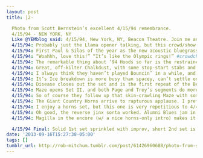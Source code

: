 ```yaml
---
layout: post
title: |2-

  Photo from Scott Bernstein’s excellent 4/15/94 remembrance.
  4/15/94 - NEW YORK, NY
  Like @YEMblog said: 4/15/94, New York, NY, Beacon Theatre. Join me and the NSA’s Jamband Surveillance Division: http://www.phishtracks.com/shows/1994-04-15 …
  4/15/94: Probably just the Llama opener talking, but this crowd/show already sounds 300% rowdier than the first two Beacon dates.
  4/15/94: First Paul & Silas of the year as the new acoustic bluegrass tunes steal its slot. Jump-segues into a shockingly early Hood.
  4/15/94: “Woahhh, love this!” “It’s like the Olympic rings!” #crowdchatter during Hood.
  4/15/94: The remarkable thing about ‘94 Hoods so far is the restrained patience, which was not really their strong suit at this stage.
  4/15/94: Great, off-kilter Chalkdust, with some stop-start stabs and Trey/Mike locking in on a creepy, descending riff before the solo.
  4/15/94: I always think they haven’t played Bouncin’ in a while, and it’s never true. I think my brain just filters it out somehow.
  4/15/94: It’s Ice breakdown is more busy than spacey, can’t settle on a direction. Fishman appears to have an all-cymbals policy for it.
  4/15/94: Disease closes out the set and is the first repeat of the Beacon run…back-to-back shows even.
  4/15/94: Maze opens Set II, and both Page and Trey’s segments do more creeping instead of shredding. Enjoyably evil.
  4/15/94: So of course they follow up that skin-crawling Maze with some If I Could heartstring pulls. It’s an emotional rainbow over here.
  4/15/94: The Giant Country Horns arrive to rapturous applause. I prefer Suzy as the start of a horns segment instead of the end/encore.
  4/15/94: I enjoy a horns set, but this one is very repetitious to 4/4/94. The hazards of experiencing a tour chronologically, I suppose.
  4/15/94: Oh good, the reverse jinx sorta worked. Alumni Blues jam in 4/4 Wolfman’s returns, but with vox this time, and a nice segue.
  4/15/94: Magilla in the encore (w/ a nice horns-only intro) makes it 8 repeats from 4/4. Buried Alive and Melt not repeated.

  4/15/94 Final: Solid 1st set sprinkled with improv, short 2nd set is tamed when the horns arrive. Still the most fun of the 3 Beacons.
date: '2013-09-16T15:27:38-05:00'
tags: []
tumblr_url: http://rob-mitchum.tumblr.com/post/61426960688/photo-from-scott-bernsteins-excellent-4-15-94
---
```

